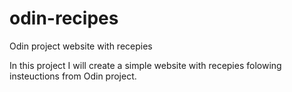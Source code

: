 # odin-recipes
Odin project website with recepies

In this project I will create a simple website with recepies folowing insteuctions from Odin project.
